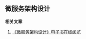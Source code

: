 ## 微服务架构设计



**相关文章** 

1. [《微服务架构设计》电子书在线阅览](https://gudaoxuri.gitbook.io/microservices-architecture/) 


